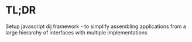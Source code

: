 # TL;DR

Setup javascript dij framework - to simplify assembling applications from a large hierarchy of interfaces with multiple implementations

